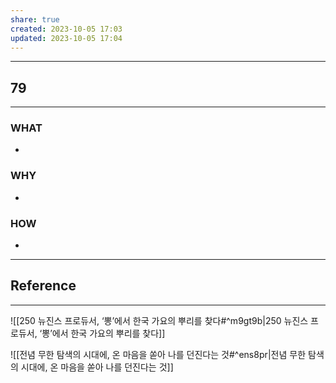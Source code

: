 ```yaml
---
share: true
created: 2023-10-05 17:03
updated: 2023-10-05 17:04
---
```


---
## 79
---
### WHAT
- 
### WHY
- 
### HOW
- 
---


## Reference
---
![[250  뉴진스 프로듀서, ‘뽕’에서 한국 가요의 뿌리를 찾다#^m9gt9b|250  뉴진스 프로듀서, ‘뽕’에서 한국 가요의 뿌리를 찾다]]

![[전념  무한 탐색의 시대에, 온 마음을 쏟아 나를 던진다는 것#^ens8pr|전념  무한 탐색의 시대에, 온 마음을 쏟아 나를 던진다는 것]]